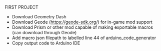 FIRST PROJECT

- Download Geometry Dash
- Download Geode (https://geode-sdk.org/) for in-game mod support
- Download Prism or other mod capable of making exportable macros (can download through Geode)
- Add macro json filepath to labelled line 44 of arduino_code_generator
- Copy output code to Arduino IDE
